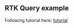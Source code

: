 ## RTK Query example

Following tutorial here: [tutorial](https://code.pieces.app/blog/an-overview-of-redux-rtk-query)
